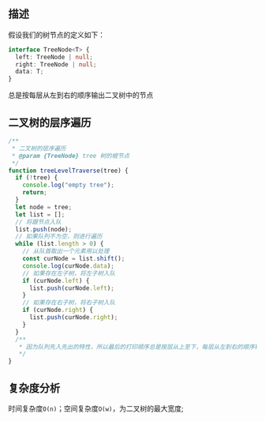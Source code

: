 ## 描述

假设我们的树节点的定义如下：

```ts
interface TreeNode<T> {
  left: TreeNode | null;
  right: TreeNode | null;
  data: T;
}
```

总是按每层从左到右的顺序输出二叉树中的节点

## 二叉树的层序遍历

```js
/**
 * 二叉树的层序遍历
 * @param {TreeNode} tree 树的根节点
 */
function treeLevelTraverse(tree) {
  if (!tree) {
    console.log("empty tree");
    return;
  }
  let node = tree;
  let list = [];
  // 将跟节点入队
  list.push(node);
  // 如果队列不为空，则进行遍历
  while (list.length > 0) {
    // 从队首取出一个元素用以处理
    const curNode = list.shift();
    console.log(curNode.data);
    // 如果存在左子树，将左子树入队
    if (curNode.left) {
      list.push(curNode.left);
    }
    // 如果存在右子树，将右子树入队
    if (curNode.right) {
      list.push(curNode.right);
    }
  }
  /**
   * 因为队列先入先出的特性，所以最后的打印顺序总是按层从上至下，每层从左到右的顺序输出
   */
}
```

## 复杂度分析

时间复杂度`O(n)`；空间复杂度`O(w)`，为二叉树的最大宽度;
